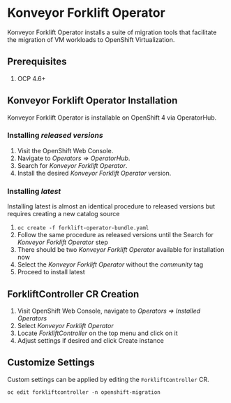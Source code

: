 # Konveyor Forklift Operator

Konveyor Forklift Operator installs a suite of migration tools that facilitate the migration of VM workloads to OpenShift Virtualization.

## Prerequisites

1. OCP 4.6+

## Konveyor Forklift Operator Installation

Konveyor Forklift Operator is installable on OpenShift 4 via OperatorHub.

### Installing _released versions_

1. Visit the OpenShift Web Console.
1. Navigate to _Operators => OperatorHub_.
1. Search for _Konveyor Forklift Operator_.
1. Install the desired _Konveyor Forklift Operator_ version.

### Installing _latest_

Installing latest is almost an identical procedure to released versions but requires creating a new catalog source

1. `oc create -f forklift-operator-bundle.yaml`
1. Follow the same procedure as released versions until the Search for _Konveyor Forklift Operator_ step
1. There should be two _Konveyor Forklift Operator_ available for installation now
1. Select the _Konveyor Forklift Operator_ without the _community_ tag
1. Proceed to install latest

## ForkliftController CR Creation

1. Visit OpenShift Web Console, navigate to _Operators => Installed Operators_
1. Select _Konveyor Forklift Operator_
1. Locate _ForkliftController_ on the top menu and click on it
1. Adjust settings if desired and click Create instance

## Customize Settings

Custom settings can be applied by editing the `ForkliftController` CR.

```
oc edit forkliftcontroller -n openshift-migration
```
